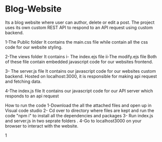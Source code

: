 # Blog-Website
Its a blog website where user can author, delete or edit a post.
The project uses its own custom REST API to respond to an API request using custom backend.


1-The Public folder
It contains the main.css file while contain all the css code for our website styling.


2-The views folder
It contains
i- The index.ejs file
ii-The modify.ejs file
Both of these file contain embedded javascript code for our websites frontend.

3- The server.js file
It contains our javascript code for our websites custom backend. 
Hosted on localhost:3000, it is responsible for making api request and fetching data.

4-The index.js file
It contains our javascript code for our API server which responds to an api request

How to run the code
1-Download the all the attached files and open up in Visual code studio
2- Cd over to directory where files are kept and run the code "npm i" to install all the dependencies and packages
3- Run index.js and server.js in two seprate folders .
4-Go to localhost3000 on your browser to interact with the website.


1
